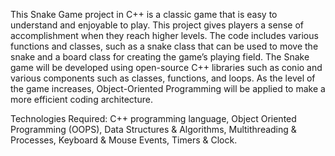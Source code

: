 This Snake Game project in C++ is a classic game that is easy to understand and enjoyable to play. This project gives players a sense of accomplishment when they reach higher levels. The code includes various functions and classes, such as a snake class that can be used to move the snake and a board class for creating the game’s playing field. The Snake game will be developed using open-source C++ libraries such as conio and various components such as classes, functions, and loops. As the level of the game increases, Object-Oriented Programming will be applied to make a more efficient coding architecture. 

Technologies Required: C++ programming language, Object Oriented Programming (OOPS), Data Structures & Algorithms, Multithreading & Processes, Keyboard & Mouse Events, Timers & Clock.
